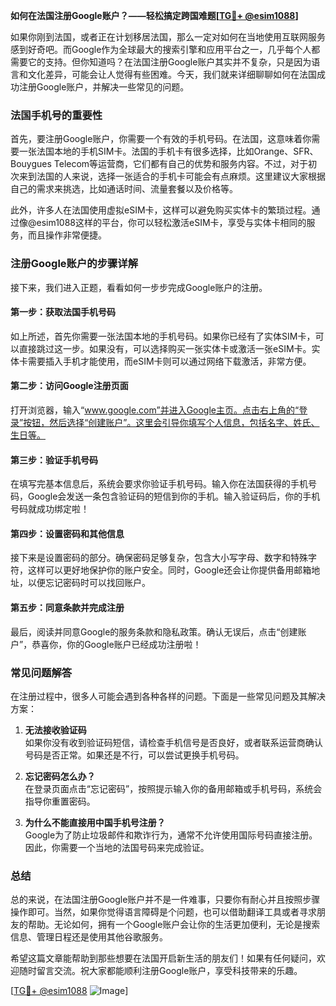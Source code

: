 **如何在法国注册Google账户？——轻松搞定跨国难题[[TG💪+ @esim1088](https://t.me/s/esim1088)]**

如果你刚到法国，或者正在计划移居法国，那么一定对如何在当地使用互联网服务感到好奇吧。而Google作为全球最大的搜索引擎和应用平台之一，几乎每个人都需要它的支持。但你知道吗？在法国注册Google账户其实并不复杂，只是因为语言和文化差异，可能会让人觉得有些困难。今天，我们就来详细聊聊如何在法国成功注册Google账户，并解决一些常见的问题。

### 法国手机号的重要性

首先，要注册Google账户，你需要一个有效的手机号码。在法国，这意味着你需要一张法国本地的手机SIM卡。法国的手机卡有很多选择，比如Orange、SFR、Bouygues Telecom等运营商，它们都有自己的优势和服务内容。不过，对于初次来到法国的人来说，选择一张适合的手机卡可能会有点麻烦。这里建议大家根据自己的需求来挑选，比如通话时间、流量套餐以及价格等。

此外，许多人在法国使用虚拟eSIM卡，这样可以避免购买实体卡的繁琐过程。通过像@esim1088这样的平台，你可以轻松激活eSIM卡，享受与实体卡相同的服务，而且操作非常便捷。

### 注册Google账户的步骤详解

接下来，我们进入正题，看看如何一步步完成Google账户的注册。

#### 第一步：获取法国手机号码

如上所述，首先你需要一张法国本地的手机号码。如果你已经有了实体SIM卡，可以直接跳过这一步。如果没有，可以选择购买一张实体卡或激活一张eSIM卡。实体卡需要插入手机才能使用，而eSIM卡则可以通过网络下载激活，非常方便。

#### 第二步：访问Google注册页面

打开浏览器，输入“www.google.com”并进入Google主页。点击右上角的“登录”按钮，然后选择“创建账户”。这里会引导你填写个人信息，包括名字、姓氏、生日等。

#### 第三步：验证手机号码

在填写完基本信息后，系统会要求你验证手机号码。输入你在法国获得的手机号码，Google会发送一条包含验证码的短信到你的手机。输入验证码后，你的手机号码就成功绑定啦！

#### 第四步：设置密码和其他信息

接下来是设置密码的部分。确保密码足够复杂，包含大小写字母、数字和特殊字符，这样可以更好地保护你的账户安全。同时，Google还会让你提供备用邮箱地址，以便忘记密码时可以找回账户。

#### 第五步：同意条款并完成注册

最后，阅读并同意Google的服务条款和隐私政策。确认无误后，点击“创建账户”，恭喜你，你的Google账户已经成功注册啦！

### 常见问题解答

在注册过程中，很多人可能会遇到各种各样的问题。下面是一些常见问题及其解决方案：

1. **无法接收验证码**  
   如果你没有收到验证码短信，请检查手机信号是否良好，或者联系运营商确认号码是否正常。如果还是不行，可以尝试更换手机号码。

2. **忘记密码怎么办？**  
   在登录页面点击“忘记密码”，按照提示输入你的备用邮箱或手机号码，系统会指导你重置密码。

3. **为什么不能直接用中国手机号注册？**  
   Google为了防止垃圾邮件和欺诈行为，通常不允许使用国际号码直接注册。因此，你需要一个当地的法国号码来完成验证。

### 总结

总的来说，在法国注册Google账户并不是一件难事，只要你有耐心并且按照步骤操作即可。当然，如果你觉得语言障碍是个问题，也可以借助翻译工具或者寻求朋友的帮助。无论如何，拥有一个Google账户会让你的生活更加便利，无论是搜索信息、管理日程还是使用其他谷歌服务。

希望这篇文章能帮助到那些想要在法国开启新生活的朋友们！如果有任何疑问，欢迎随时留言交流。祝大家都能顺利注册Google账户，享受科技带来的乐趣。

[[TG💪+ @esim1088](https://t.me/s/esim1088) ![Image](https://i.postimg.cc/4NQfJmqS/Snipaste-2025-05-13-00-14-12.png)]